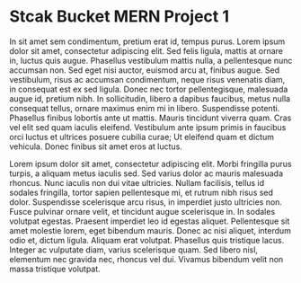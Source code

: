 # Stcak Bucket MERN Project 1

 In sit amet sem condimentum, pretium erat id, tempus purus. Lorem ipsum dolor sit amet, consectetur adipiscing elit. Sed felis ligula, mattis at ornare in, luctus quis augue. Phasellus vestibulum mattis nulla, a pellentesque nunc accumsan non. Sed eget nisi auctor, euismod arcu at, finibus augue. Sed vestibulum, risus ac accumsan condimentum, neque risus venenatis diam, in consequat est ex sed ligula. Donec nec tortor pellentegisque, malesuada augue id, pretium nibh. In sollicitudin, libero a dapibus faucibus, metus nulla consequat tellus, ornare maximus enim mi in libero. Suspendisse potenti. Phasellus finibus lobortis ante ut mattis. Mauris tincidunt viverra quam. Cras vel elit sed quam iaculis eleifend. Vestibulum ante ipsum primis in faucibus orci luctus et ultrices posuere cubilia curae; Ut eleifend quam et dictum vehicula. Donec finibus sit amet eros at luctus.

Lorem ipsum dolor sit amet, consectetur adipiscing elit. Morbi fringilla purus turpis, a aliquam metus iaculis sed. Sed varius dolor ac mauris malesuada rhoncus. Nunc iaculis non dui vitae ultricies. Nullam facilisis, tellus id sodales fringilla, tortor sapien pellentesque mi, et rutrum nibh risus sed dolor. Suspendisse scelerisque arcu risus, in imperdiet justo ultricies non. Fusce pulvinar ornare velit, et tincidunt augue scelerisque in. In sodales volutpat egestas. Praesent imperdiet leo id egestas aliquet. Pellentesque sit amet molestie lorem, eget bibendum mauris. Donec ac nisi aliquet, interdum odio et, dictum ligula. Aliquam erat volutpat. Phasellus quis tristique lacus. Integer ac vulputate diam, varius scelerisque quam. Sed libero nisl, elementum nec gravida nec, rhoncus vel dui. Vivamus bibendum velit non massa tristique volutpat. 